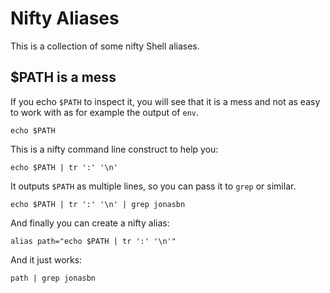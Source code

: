 # Nifty Aliases

This is a collection of some nifty Shell aliases.

## $PATH is a mess

If you echo `$PATH` to inspect it, you will see that it is a mess and not as easy to work with as for example the output of `env`.

```shell
echo $PATH
```

This is a nifty command line construct to help you:

```shell
echo $PATH | tr ':' '\n'
```

It outputs `$PATH` as multiple lines, so you can pass it to `grep` or similar.

```shell
echo $PATH | tr ':' '\n' | grep jonasbn
```

And finally you can create a nifty alias:

```shell
alias path="echo $PATH | tr ':' '\n'"
```

And it just works:

```shell
path | grep jonasbn
```
